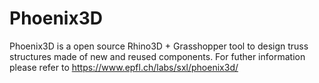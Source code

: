# Phoenix3D

Phoenix3D is a open source Rhino3D + Grasshopper tool to design truss structures made of new and reused components. For futher information please refer to https://www.epfl.ch/labs/sxl/phoenix3d/
